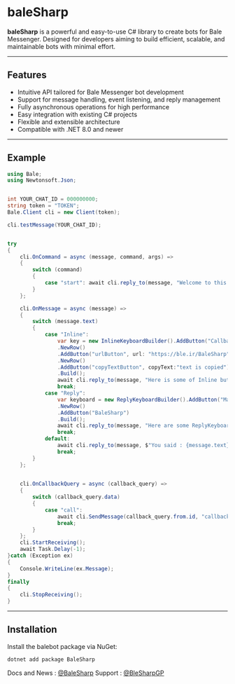 # baleSharp

**baleSharp** is a powerful and easy-to-use C# library to create bots for Bale Messenger. Designed for developers aiming to build efficient, scalable, and maintainable bots with minimal effort.  

---  

## Features  

- Intuitive API tailored for Bale Messenger bot development  
- Support for message handling, event listening, and reply management  
- Fully asynchronous operations for high performance  
- Easy integration with existing C# projects  
- Flexible and extensible architecture  
- Compatible with .NET 8.0 and newer  

---  

## Example
```cs
using Bale;
using Newtonsoft.Json;


int YOUR_CHAT_ID = 000000000;
string token = "TOKEN";
Bale.Client cli = new Client(token);

cli.testMessage(YOUR_CHAT_ID);


try
{
    cli.OnCommand = async (message, command, args) =>
    {
        switch (command)
        {
            case "start": await cli.reply_to(message, "Welcome to this bot, This bot is made by BaleSharp"); break;
        }
    };

    cli.OnMessage = async (message) =>
    {
        switch (message.text)
        {
            case "Inline":
                var key = new InlineKeyboardBuilder().AddButton("CallbackButton", "call")
                .NewRow()
                .AddButton("urlButton", url: "https://ble.ir/BaleSharp")
                .NewRow()
                .AddButton("copyTextButton", copyText:"text is copied")
                .Build();
                await cli.reply_to(message, "Here is some of Inline buttons", key); 
                break;
            case "Reply":
                var keyboard = new ReplyKeyboardBuilder().AddButton("Made by")
                .NewRow()
                .AddButton("BaleSharp")
                .Build();
                await cli.reply_to(message, "Here are some ReplyKeyboard buttons", keyboard);
                break;
            default:
                await cli.reply_to(message, $"You said : {message.text}");
                break;
        }
    };

    
    cli.OnCallbackQuery = async (callback_query) =>
    {
        switch (callback_query.data)
        {
            case "call":
                await cli.SendMessage(callback_query.from.id, "callback_query button clicked!");
                break;
        }
    };
    cli.StartReceiving();
    await Task.Delay(-1);
}catch (Exception ex)
{
    Console.WriteLine(ex.Message);
}
finally
{
    cli.StopReceiving();
}
```
---

## Installation  

Install the balebot package via NuGet:  

```bash  
dotnet add package BaleSharp
  ```

Docs and News : [@BaleSharp](https://ble.ir/BaleSharp)
Support : [@BleSharpGP](https://ble.ir/BleSharpGP)
